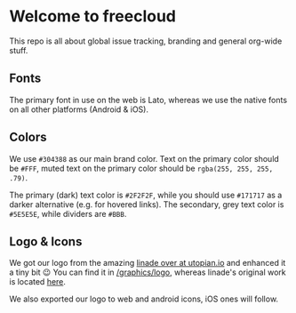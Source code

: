 # Welcome to freecloud

This repo is all about global issue tracking, branding and general org-wide stuff.

## Fonts

The primary font in use on the web is Lato, whereas we use the native fonts on all other platforms (Android & iOS).

## Colors

We use `#304388` as our main brand color. Text on the primary color should be `#FFF`, muted text on the primary color should be `rgba(255, 255, 255, .79)`.

The primary (dark) text color is `#2F2F2F`, while you should use `#171717` as a darker alternative (e.g. for hovered links). The secondary, grey text color is `#5E5E5E`, while dividers are `#BBB`.

## Logo & Icons

We got our logo from the amazing [linade over at utopian.io](https://utopian.io/@linade) and enhanced it a tiny bit 😉
You can find it in [/graphics/logo](https://github.com/freecloudio/meta/tree/master/graphics/logo), whereas linade's original work is located [here](https://utopian.io/utopian-io/@linade/logo-design-for-freecloud).

We also exported our logo to web and android icons, iOS ones will follow.

